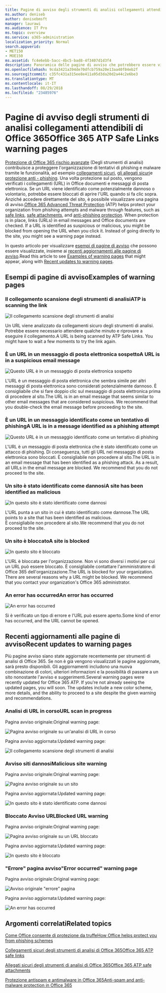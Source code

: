 ```yaml
---
title: Pagine di avviso degli strumenti di analisi collegamenti attendibili di Office 365
ms.author: deniseb
author: denisebmsft
manager: laurawi
ms.audience: IT Pro
ms.topic: overview
ms.service: o365-administration
localization_priority: Normal
search.appverid:
- MET150
- MOE150
ms.assetid: fc4e6ebb-5acc-4bc5-bad8-4f3407d1d3f4
description: Panoramica delle pagine di avviso che potrebbero essere visualizzati quando la protezione di Office 365 avanzate rischio è in ufficio.
ms.openlocfilehash: 9cda3421a394de70dfcb759a20e13aa40f84eb2f
ms.sourcegitcommit: c35fc431a315ee8e411a95d3da20d2a44c2e6be3
ms.translationtype: MT
ms.contentlocale: it-IT
ms.lasthandoff: 08/29/2018
ms.locfileid: "23485976"
---
```

# <a name="office-365-atp-safe-links-warning-pages"></a><span data-ttu-id="837a3-103">Pagine di avviso degli strumenti di analisi collegamenti attendibili di Office 365</span><span class="sxs-lookup"><span data-stu-id="837a3-103">Office 365 ATP Safe Links warning pages</span></span>

<span data-ttu-id="837a3-p101">[Protezione di Office 365 rischio avanzate](office-365-atp.md) (Degli strumenti di analisi) contribuisce a proteggere l'organizzazione di tentativi di phishing e malware tramite le funzionalità, ad esempio [collegamenti sicuri](atp-safe-links.md), [gli allegati sicuri](atp-safe-attachments.md)e [protezione anti - phishing](anti-phishing-protection.md). Una volta protezione sul posto, vengono verificati i collegamenti (URL) in Office documenti e messaggi di posta elettronica. Se un URL viene identificato come potenzialmente dannoso o volontario, potrebbe essere bloccati di aprire l'URL quando si fa clic sopra. Anziché accedere direttamente del sito, è possibile visualizzare una pagina di avviso.</span><span class="sxs-lookup"><span data-stu-id="837a3-p101">[Office 365 Advanced Threat Protection](office-365-atp.md) (ATP) helps protect your organization from phishing attempts and malware through features, such as [safe links](atp-safe-links.md), [safe attachments](atp-safe-attachments.md), and [anti-phishing protection](anti-phishing-protection.md). When protection is in place, links (URLs) in email messages and Office documents are checked. If a URL is identified as suspicious or malicious, you might be blocked from opening the URL when you click it. Instead of going directly to the site, you might see a warning page instead.</span></span> 
  
<span data-ttu-id="837a3-108">In questo articolo per visualizzare [esempi di pagine di avviso](atp-safe-links-warning-pages.md#examples) che possono essere visualizzate, insieme ai [recenti aggiornamenti alle pagine di avviso](atp-safe-links-warning-pages.md#updates).</span><span class="sxs-lookup"><span data-stu-id="837a3-108">Read this article to see [Examples of warning pages](atp-safe-links-warning-pages.md#examples) that might appear, along with [Recent updates to warning pages](atp-safe-links-warning-pages.md#updates).</span></span>
  
## <a name="examples-of-warning-pages"></a><span data-ttu-id="837a3-109">Esempi di pagine di avviso</span><span class="sxs-lookup"><span data-stu-id="837a3-109">Examples of warning pages</span></span>

### <a name="atp-is-scanning-the-link"></a><span data-ttu-id="837a3-110">Il collegamento scansione degli strumenti di analisi</span><span class="sxs-lookup"><span data-stu-id="837a3-110">ATP is scanning the link</span></span>

![Il collegamento scansione degli strumenti di analisi](media/ee8dd5ed-6b91-4248-b054-12b719e8d0ed.png)

<span data-ttu-id="837a3-p102">Un URL viene analizzato da collegamenti sicuro degli strumenti di analisi. Potrebbe essere necessario attendere qualche minuto e riprovare a eseguire il collegamento.</span><span class="sxs-lookup"><span data-stu-id="837a3-p102">A URL is being scanned by ATP Safe Links. You might have to wait a few moments to try the link again.</span></span>

### <a name="a-url-is-in-a-suspicious-email-message"></a><span data-ttu-id="837a3-114">È un URL in un messaggio di posta elettronica sospetto</span><span class="sxs-lookup"><span data-stu-id="837a3-114">A URL is in a suspicious email message</span></span>

![Questo URL è in un messaggio di posta elettronica sospetto](media/33f57923-23e3-4b0f-838b-6ad589ba897b.png)

<span data-ttu-id="837a3-p103">L'URL è un messaggio di posta elettronica che sembra simile per altri messaggi di posta elettronica sono considerati potenzialmente dannoso. È consigliabile che si fare doppio clic sul messaggio di posta elettronica prima di procedere al sito.</span><span class="sxs-lookup"><span data-stu-id="837a3-p103">The URL is in an email message that seems similar to other email messages that are considered suspicious. We recommend that you double-check the email message before proceeding to the site.</span></span>

### <a name="a-url-is-in-a-message-identified-as-a-phishing-attempt"></a><span data-ttu-id="837a3-118">È un URL in un messaggio identificato come un tentativo di phishing</span><span class="sxs-lookup"><span data-stu-id="837a3-118">A URL is in a message identified as a phishing attempt</span></span>

![Questo URL è in un messaggio identificato come un tentativo di phishing](media/6e544a28-0604-4821-aba6-d5a57bb917e5.png)

<span data-ttu-id="837a3-p104">L'URL è un messaggio di posta elettronica che è stato identificato come un attacco di phishing. Di conseguenza, tutti gli URL nel messaggio di posta elettronica sono bloccati. È consigliabile non procedere al sito.</span><span class="sxs-lookup"><span data-stu-id="837a3-p104">The URL is in an email message that has been identified as a phishing attack. As a result, all URLs in the email message are blocked. We recommend that you do not proceed to the site.</span></span>

### <a name="a-site-has-been-identified-as-malicious"></a><span data-ttu-id="837a3-123">Un sito è stato identificato come dannosi</span><span class="sxs-lookup"><span data-stu-id="837a3-123">A site has been identified as malicious</span></span>

![In questo sito è stato identificato come dannosi](media/058883c8-23f0-4672-9c1c-66b084796177.png)

<span data-ttu-id="837a3-125">L'URL punta a un sito in cui è stato identificato come dannose.</span><span class="sxs-lookup"><span data-stu-id="837a3-125">The URL points to a site that has been identified as malicious.</span></span>  <br/> <span data-ttu-id="837a3-126">È consigliabile non procedere al sito.</span><span class="sxs-lookup"><span data-stu-id="837a3-126">We recommend that you do not proceed to the site.</span></span>

### <a name="a-site-is-blocked"></a><span data-ttu-id="837a3-127">Un sito è bloccato</span><span class="sxs-lookup"><span data-stu-id="837a3-127">A site is blocked</span></span>

![In questo sito è bloccato](media/6b4bda2d-a1e6-419e-8b10-588e83c3af3f.png)

<span data-ttu-id="837a3-p105">L'URL è bloccata per l'organizzazione. Non vi sono diversi i motivi per cui un URL può essere bloccato. È consigliabile contattare l'amministratore di Office 365 dell'organizzazione.</span><span class="sxs-lookup"><span data-stu-id="837a3-p105">The URL is blocked for your organization. There are several reasons why a URL might be blocked. We recommend that you contact your organization's Office 365 administrator.</span></span>

### <a name="an-error-has-occurred"></a><span data-ttu-id="837a3-132">An error has occurred</span><span class="sxs-lookup"><span data-stu-id="837a3-132">An error has occurred</span></span>

![An error has occurred](media/2f7465a4-1cf4-4c1c-b7d4-3c07e4b795b4.png)

<span data-ttu-id="837a3-134">Si è verificato un tipo di errore e l'URL può essere aperto.</span><span class="sxs-lookup"><span data-stu-id="837a3-134">Some kind of error has occurred, and the URL cannot be opened.</span></span>

   
## <a name="recent-updates-to-warning-pages"></a><span data-ttu-id="837a3-135">Recenti aggiornamenti alle pagine di avviso</span><span class="sxs-lookup"><span data-stu-id="837a3-135">Recent updates to warning pages</span></span>

<span data-ttu-id="837a3-p106">Più pagine avviso siano state aggiornate recentemente per strumenti di analisi di Office 365. Se non è già vengono visualizzati le pagine aggiornate, sarà presto disponibili. Gli aggiornamenti includono una nuova combinazione di colori, ulteriori informazioni e la possibilità di passare a un sito nonostante l'avviso e suggerimenti.</span><span class="sxs-lookup"><span data-stu-id="837a3-p106">Several warning pages were recently updated for Office 365 ATP. If you're not already seeing the updated pages, you will soon. The updates include a new color scheme, more details, and the ability to proceed to a site despite the given warning and recommendations.</span></span>

### <a name="url-scan-in-progress"></a><span data-ttu-id="837a3-139">Analisi di URL in corso</span><span class="sxs-lookup"><span data-stu-id="837a3-139">URL scan in progress</span></span>

<span data-ttu-id="837a3-140">Pagina avviso originale:</span><span class="sxs-lookup"><span data-stu-id="837a3-140">Original warning page:</span></span>

![Pagina avviso originale su un'analisi di URL in corso](media/04368763-763f-43d6-94a4-a48291d36893.png)

<span data-ttu-id="837a3-142">Pagina avviso aggiornata:</span><span class="sxs-lookup"><span data-stu-id="837a3-142">Updated warning page:</span></span>

![Il collegamento scansione degli strumenti di analisi](media/ee8dd5ed-6b91-4248-b054-12b719e8d0ed.png)

### <a name="malicious-site-warning"></a><span data-ttu-id="837a3-144">Avviso siti dannosi</span><span class="sxs-lookup"><span data-stu-id="837a3-144">Malicious site warning</span></span>

<span data-ttu-id="837a3-145">Pagina avviso originale:</span><span class="sxs-lookup"><span data-stu-id="837a3-145">Original warning page:</span></span>

![Pagina avviso originale su un sito](media/b9efda09-6dd8-46ef-82cb-56e4d538b8f5.png)

<span data-ttu-id="837a3-147">Pagina avviso aggiornata:</span><span class="sxs-lookup"><span data-stu-id="837a3-147">Updated warning page:</span></span>

![In questo sito è stato identificato come dannosi](media/058883c8-23f0-4672-9c1c-66b084796177.png)

### <a name="blocked-url-warning"></a><span data-ttu-id="837a3-149">Bloccato Avviso URL</span><span class="sxs-lookup"><span data-stu-id="837a3-149">Blocked URL warning</span></span>

<span data-ttu-id="837a3-150">Pagina avviso originale:</span><span class="sxs-lookup"><span data-stu-id="837a3-150">Original warning page:</span></span>

![Pagina avviso originale su un URL bloccato](media/3d6ba028-30bf-45fc-958e-d3aad3defc83.png)

<span data-ttu-id="837a3-152">Pagina avviso aggiornata:</span><span class="sxs-lookup"><span data-stu-id="837a3-152">Updated warning page:</span></span>

![In questo sito è bloccato](media/6b4bda2d-a1e6-419e-8b10-588e83c3af3f.png)

### <a name="error-occurred-warning-page"></a><span data-ttu-id="837a3-154">"Errore" pagina avviso</span><span class="sxs-lookup"><span data-stu-id="837a3-154">"Error occurred" warning page</span></span>

<span data-ttu-id="837a3-155">Pagina avviso originale:</span><span class="sxs-lookup"><span data-stu-id="837a3-155">Original warning page:</span></span>

![Avviso originale "errore" pagina](media/9aaa4383-2f23-48be-bdaa-8efbcb2acc70.png)

<span data-ttu-id="837a3-157">Pagina avviso aggiornata:</span><span class="sxs-lookup"><span data-stu-id="837a3-157">Updated warning page:</span></span>

![An error has occurred](media/2f7465a4-1cf4-4c1c-b7d4-3c07e4b795b4.png)
  
   
## <a name="related-topics"></a><span data-ttu-id="837a3-159">Argomenti correlati</span><span class="sxs-lookup"><span data-stu-id="837a3-159">Related topics</span></span>

[<span data-ttu-id="837a3-160">Come Office consente di protezione da truffe</span><span class="sxs-lookup"><span data-stu-id="837a3-160">How Office helps protect you from phishing schemes</span></span>](https://support.office.com/article/be0de46a-29cd-4c59-aaaf-136cf177d593)
  
[<span data-ttu-id="837a3-161">Collegamenti sicuri degli strumenti di analisi di Office 365</span><span class="sxs-lookup"><span data-stu-id="837a3-161">Office 365 ATP safe links</span></span>](atp-safe-links.md)
  
[<span data-ttu-id="837a3-162">Allegati sicuri degli strumenti di analisi di Office 365</span><span class="sxs-lookup"><span data-stu-id="837a3-162">Office 365 ATP safe attachments</span></span>](atp-safe-attachments.md)
  
[<span data-ttu-id="837a3-163">Protezione antispam e antimalware in Office 365</span><span class="sxs-lookup"><span data-stu-id="837a3-163">Anti-spam and anti-malware protection in Office 365</span></span>](anti-spam-and-anti-malware-protection.md)
  

